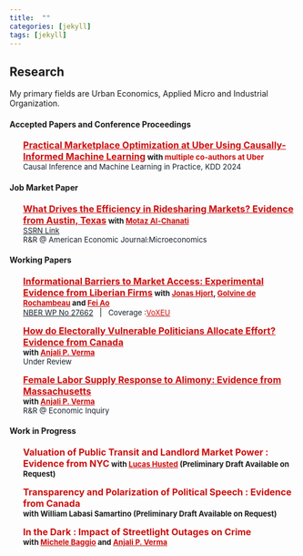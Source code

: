 ```yaml
---
title:  ""
categories: [jekyll]
tags: [jekyll]
---
```


<h2 id="working-papers"><strong>Research</strong></h2>

<p>My primary fields are Urban Economics, Applied Micro and Industrial Organization.
</p>


<!--
<h3 id="job-market-paper">Job Market Paper</h3>
<ul>
  <h4><b>What drives efficiency in Ridesharing markets?</b>
(<a href=" target="_blank"><em>Draft</em></a>)(<a href="" target="_blank"><em>Slides</em></a>)</h4>
<details><summary>Abstract:</summary><p><font size="2">Abstract here</details>
</ul>
-->

<h4 id="accepted-papers"><strong>Accepted Papers and Conference Proceedings</strong></h4>
<ul>
  <p><b><font size="3"><span style="color:#505050;"><strong><a href="https://arxiv.org/abs/2407.19078" style="color:#cc0e0e;" target="_blank">Practical Marketplace Optimization at Uber Using Causally-Informed Machine Learning</a></strong></span></font> <font size="2">with <a style="color:#cc0e0e;" target="_blank">multiple co-authors at Uber</a> </font></b>
  <br/><font size="2"><a  style="color:#17202a;">Causal Inference and Machine Learning in Practice, KDD 2024 </a></font></p>
</ul>

<h4 id="working-papers"><strong>Job Market Paper</strong></h4>
<ul>
  <p><b><font size="3"><span style="color:#505050;"><strong><a href="{{ site.baseurl }}/files/Iyer_JMP.pdf" style="color:#cc0e0e;" target="_blank">What Drives the Efficiency in Ridesharing Markets? Evidence from Austin, Texas</a></strong></span></font> <font size="2">with <a href="https://motazac.github.io/" style="color:#cc0e0e;" target="_blank">Motaz Al-Chanati</a> </font></b>
  <br/><font size="2"><a href="https://papers.ssrn.com/sol3/papers.cfm?abstract_id=3959363" style="color:#17202a;">SSRN Link</a></font>
  <br/><font size="2"><a  style="color:#17202a;">R&R @ American Economic Journal:Microeconomics</a></font></p></ul>

<h4 id="working-papers"><strong>Working Papers</strong></h4>
<ul>
<p><b><font size="3"><span style="color:#505050;"><strong><a href="{{ site.baseurl }}/files/HRIA_april24.pdf" style="color:#cc0e0e;" target="_blank">Informational Barriers to Market Access: Experimental Evidence from Liberian Firms</a></strong></span></font> <font size="2">with <a href="https://sites.google.com/site/jonashjort/" style="color:#cc0e0e;" target="_blank">Jonas Hjort</a>, <a href="https://golvine.com/" style="color:#cc0e0e;" target="_blank">Golvine de Rochambeau</a> and <a href="https://se.linkedin.com/in/fei-ao-56565899" style="color:#cc0e0e;" target="_blank">Fei Ao</a></font></b>
  <br/><font size="2"><a href="https://www.nber.org/papers/w27662?utm_campaign=ntwh" style="color:#17202a;">NBER WP No 27662</a></font> &ensp;| &ensp;<font size="2"><a style="color:#17202a;">Coverage :</a></font><font size="2"><a href="https://voxeu.org/article/informational-barriers-market-access" style="color:#cc0e0e;">VoXEU</a></font></p>
</ul>

<ul>
<p><b><font size="3"><span style="color:#505050;"><strong><a href="{{ site.baseurl }}/files/How do Electorally Vulnerable Politicians Allocate Effort.pdf" style="color:#cc0e0e;" target="_blank">How do Electorally Vulnerable Politicians Allocate Effort? Evidence from Canada</a></strong></span></font><br/>
<font size="2">with <a href="https://anjalipverma.github.io/" style="color:#cc0e0e;" target="_blank">Anjali P. Verma</a></font></b>
<br/><font size="2"><a  style="color:#17202a;">Under Review</a></font></p></ul>

<ul>
<p><b><font size="3"><span style="color:#505050;"><strong><a href="{{ site.baseurl }}/files/AlimonyFemaleLaborSupply_VermaIyer2024.pdf" style="color:#cc0e0e;" target="_blank">Female Labor Supply Response to Alimony: Evidence from Massachusetts</a></strong></span></font><br/>
<font size="2">with <a href="https://anjalipverma.github.io/" style="color:#cc0e0e;" target="_blank">Anjali P. Verma</a></font></b>
<br/><font size="2"><a  style="color:#17202a;">R&R @ Economic Inquiry</a></font></p></ul>


<!--(<a href=".{{ site.baseurl }}/files/Paper2.pdf" target="_blank"><em>Draft</em></a>)-->
<!---<details><summary>Abstract:</summary><p><font size="2">Evidence suggests that firms in poor countries stagnate because they cannot access
growth-conducive markets. We hypothesize that overlooked heterogeneity in marketing
ability distorts market access. To investigate, we gave a random subset of Liberian
firms vouchers for a week-long program that teaches how to sell to corporations, governments,
and other large buyers. Firms that participate win about three times as
many contracts, but only firms with access to the Internet benefit. We use a simple
model and variation in online and offline demand to show evidence that this is because
ICT dampens traditional information frictions, but not marketing barriers.</font></p></details>
-->

    
<h4 id="work-in-progress"><strong>Work in Progress</strong></h4>
<ul>
<p><b><font size="3"><span style="color:#505050;"><strong><a style="color:#cc0e0e;" target="_blank">Valuation of Public Transit and Landlord Market Power : Evidence from NYC</a></strong></span></font> <font size="2">with <a href="https://www.lucashusted.com/home" style="color:#cc0e0e;" target="_blank">Lucas Husted</a> (Preliminary Draft Available on Request) </font></b></p></ul>
<ul>
<p><b><font size="3"><span style="color:#505050;"><strong><a style="color:#cc0e0e;" target="_blank">Transparency and Polarization of Political Speech : Evidence from Canada </a></strong></span></font> <br/> <font size="2">with <a target="_blank">William Labasi Samartino</a> (Preliminary Draft Available on Request) </font></b></p></ul>

<ul>
<p><b><font size="3"><span style="color:#505050;"><strong><a style="color:#cc0e0e;" target="_blank">In the Dark : Impact of Streetlight Outages on Crime </a></strong></span></font> <font size="2"> <br/> with <a href="https://econ.uconn.edu/person/michele-baggio/" style="color:#cc0e0e;" target="_blank">Michele Baggio</a> and <a href="https://anjalipverma.github.io/about/" style="color:#cc0e0e;" target="_blank"> Anjali P. Verma </a> </font></b></p></ul>


